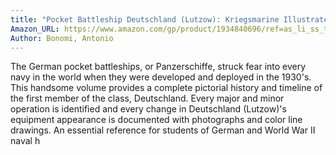 ```yaml
---
title: "Pocket Battleship Deutschland (Lutzow): Kriegsmarine Illustrated Ship Histories"
Amazon_URL: https://www.amazon.com/gp/product/1934840696/ref=as_li_ss_tl?ie=UTF8&linkCode=ll1&tag=internetbo00a-20
Author: Bonomi, Antonio
---
```

The German pocket battleships, or Panzerschiffe, struck fear into every navy in the world when they were developed and deployed in the 1930's. This handsome volume provides a complete pictorial history and timeline of the first member of the class, Deutschland.  Every major and minor operation is identified and every change in Deutschland (Lutzow)'s equipment appearance is documented with photographs and color line drawings.  An essential reference for students of German and World War II naval h